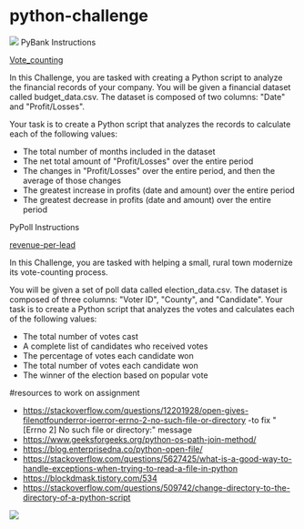 # python-challenge
<img src="https://capsule-render.vercel.app/api?type=waving&color=BDBDC8&height=150&section=header" />
PyBank Instructions

[Vote_counting](https://github.com/tarsian/python-challenge/blob/main/Module%203/Images/Vote_counting.png)

In this Challenge, you are tasked with creating a Python script to analyze the financial records of your company. You will be given a financial dataset called budget_data.csv. The dataset is composed of two columns: "Date" and "Profit/Losses".

Your task is to create a Python script that analyzes the records to calculate each of the following values:
-  The total number of months included in the dataset
-  The net total amount of "Profit/Losses" over the entire period
-  The changes in "Profit/Losses" over the entire period, and then the average of those changes
-  The greatest increase in profits (date and amount) over the entire period
-  The greatest decrease in profits (date and amount) over the entire period

PyPoll Instructions

[revenue-per-lead](https://github.com/tarsian/python-challenge/blob/main/Module%203/Images/revenue-per-lead.png)

In this Challenge, you are tasked with helping a small, rural town modernize its vote-counting process.

You will be given a set of poll data called election_data.csv. The dataset is composed of three columns: "Voter ID", "County", and "Candidate". Your task is to create a Python script that analyzes the votes and calculates each of the following values:
-  The total number of votes cast
-  A complete list of candidates who received votes
-  The percentage of votes each candidate won
-  The total number of votes each candidate won
-  The winner of the election based on popular vote

#resources to work on assignment
-  https://stackoverflow.com/questions/12201928/open-gives-filenotfounderror-ioerror-errno-2-no-such-file-or-directory -to fix "[Errno 2] No such file or directory:" message
-  https://www.geeksforgeeks.org/python-os-path-join-method/
-  https://blog.enterprisedna.co/python-open-file/
-  https://stackoverflow.com/questions/5627425/what-is-a-good-way-to-handle-exceptions-when-trying-to-read-a-file-in-python
-  https://blockdmask.tistory.com/534
-  https://stackoverflow.com/questions/509742/change-directory-to-the-directory-of-a-python-script
<img src="https://capsule-render.vercel.app/api?type=waving&color=BDBDC8&height=150&section=footer" />
